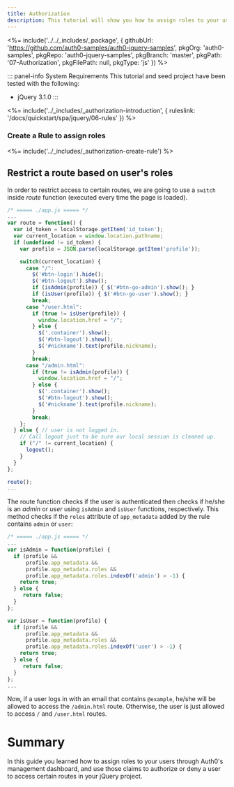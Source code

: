 ```yaml
---
title: Authorization
description: This tutorial will show you how to assign roles to your users, and use those claims to authorize or deny a user to access certain routes in the app.
---
```


<%= include('../../_includes/_package', {
  githubUrl: 'https://github.com/auth0-samples/auth0-jquery-samples',
  pkgOrg: 'auth0-samples',
  pkgRepo: 'auth0-jquery-samples',
  pkgBranch: 'master',
  pkgPath: '07-Authorization',
  pkgFilePath: null,
  pkgType: 'js'
}) %>

::: panel-info System Requirements
This tutorial and seed project have been tested with the following:

* jQuery 3.1.0
:::

<%= include('../_includes/_authorization-introduction', { ruleslink: '/docs/quickstart/spa/jquery/06-rules' }) %>

### Create a Rule to assign roles

<%= include('../_includes/_authorization-create-rule') %>

## Restrict a route based on user's roles

In order to restrict access to certain routes, we are going to use a `switch` inside *route* function (executed every time the page is loaded).

```javascript
/* ===== ./app.js ===== */
...
var route = function() {
  var id_token = localStorage.getItem('id_token');
  var current_location = window.location.pathname;
  if (undefined != id_token) {
    var profile = JSON.parse(localStorage.getItem('profile'));

    switch(current_location) {
      case "/":
        $('#btn-login').hide();
        $('#btn-logout').show();
        if (isAdmin(profile)) { $('#btn-go-admin').show(); }
        if (isUser(profile)) { $('#btn-go-user').show(); }
        break;
      case "/user.html":
        if (true != isUser(profile)) {
          window.location.href = "/";
        } else {
          $('.container').show();
          $('#btn-logout').show();
          $('#nickname').text(profile.nickname);
        }
        break;
      case "/admin.html":
        if (true != isAdmin(profile)) {
          window.location.href = "/";
        } else {
          $('.container').show();
          $('#btn-logout').show();
          $('#nickname').text(profile.nickname);
        }
        break;
    };
  } else { // user is not logged in.
    // Call logout just to be sure our local session is cleaned up.
    if ("/" != current_location) {
      logout();
    }
  }
};

route();
...
```

The route function checks if the user is authenticated then checks if he/she is an *admin* or *user* using `isAdmin` and `isUser` functions, respectively. This method checks if the `roles` attribute of `app_metadata` added by the rule contains `admin` or `user`:

```javascript
/* ===== ./app.js ===== */
...
var isAdmin = function(profile) {
  if (profile &&
      profile.app_metadata &&
      profile.app_metadata.roles &&
      profile.app_metadata.roles.indexOf('admin') > -1) {
    return true;
  } else {
     return false;
  }
};

var isUser = function(profile) {
  if (profile &&
      profile.app_metadata &&
      profile.app_metadata.roles &&
      profile.app_metadata.roles.indexOf('user') > -1) {
    return true;
  } else {
     return false;
  }
};
...
```

Now, if a user logs in with an email that contains `@example`, he/she will be allowed to access the `/admin.html` route. Otherwise, the user is just allowed to access `/` and `/user.html` routes.

# Summary

In this guide you learned how to assign roles to your users through Auth0's management dashboard, and use those claims to authorize or deny a user to access certain routes in your jQuery project.
